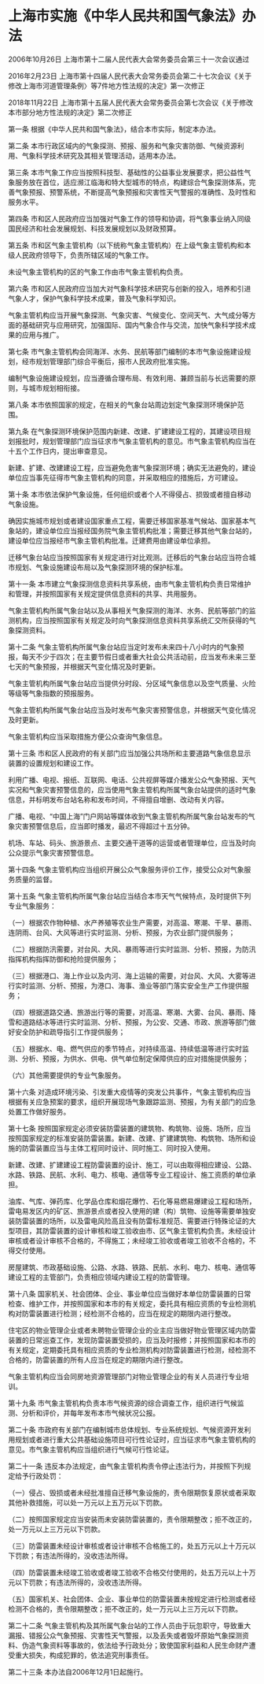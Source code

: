 # 上海市实施《中华人民共和国气象法》办法

2006年10月26日 上海市第十二届人民代表大会常务委员会第三十一次会议通过

2016年2月23日 上海市第十四届人民代表大会常务委员会第二十七次会议《关于修改上海市河道管理条例〉等7件地方性法规的决定》第一次修正

2018年11月22日 上海市第十五届人民代表大会常务委员会第七次会议《关于修改本市部分地方性法规的决定》第二次修正



第一条 根据《中华人民共和国气象法》，结合本市实际，制定本办法。

第二条 本市行政区域内的气象探测、预报、服务和气象灾害防御、气候资源利用、气象科学技术研究及其相关管理活动，适用本办法。

第三条 本市气象工作应当按照科技型、基础性的公益事业发展要求，把公益性气象服务放在首位，适应濒江临海和特大型城市的特点，构建综合气象探测体系，完善气象预报、预警系统，不断提高气象预报和灾害性天气警报的准确性、及时性和服务水平。

第四条 市和区人民政府应当加强对气象工作的领导和协调，将气象事业纳入同级国民经济和社会发展规划、科技发展规划以及财政预算。

第五条 市和区气象主管机构（以下统称气象主管机构）在上级气象主管机构和本级人民政府领导下，负责所辖区域的气象工作。

未设气象主管机构的区的气象工作由市气象主管机构负责。

第六条 市和区人民政府应当加大对气象科学技术研究与创新的投入，培养和引进气象人才，保护气象科学技术成果，普及气象科学知识。

气象主管机构应当开展气象探测、气象灾害、气候变化、空间天气、大气成分等方面的基础研究与应用研究，加强国际、国内气象合作与交流，加快气象科学技术成果的应用与推广。

第七条 市气象主管机构会同海洋、水务、民航等部门编制的本市气象设施建设规划，经市规划管理部门综合平衡后，报市人民政府批准实施。

编制气象设施建设规划，应当遵循合理布局、有效利用、兼顾当前与长远需要的原则，与城市规划相衔接。

第八条 本市依照国家的规定，在相关的气象台站周边划定气象探测环境保护范围。

第九条 在气象探测环境保护范围内新建、改建、扩建建设工程的，其建设项目规划报批时，规划管理部门应当征求市气象主管机构的意见。市气象主管机构应当在十五个工作日内，提出审查意见。

新建、扩建、改建建设工程，应当避免危害气象探测环境；确实无法避免的，建设单位应当事先征得市气象主管机构的同意，并采取相应的措施后，方可建设。

第十条 本市依法保护气象设施，任何组织或者个人不得侵占、损毁或者擅自移动气象设施。

确因实施城市规划或者建设国家重点工程，需要迁移国家基准气候站、国家基本气象站的，建设单位应当报经国务院气象主管机构批准；需要迁移其他气象台站的，建设单位应当报经市气象主管机构批准。迁建费用由建设单位承担。

迁移气象台站应当按照国家有关规定进行对比观测。迁移后的气象台站应当符合城市规划、气象设施建设布局以及气象探测环境的保护标准。

第十一条 本市建立气象探测信息资料共享系统，由市气象主管机构负责日常维护和管理，并按照国家有关规定提供信息资料的共享、共用服务。

气象主管机构所属气象台站以及从事相关气象探测的海洋、水务、民航等部门的监测机构，应当按照国家有关规定及时向气象探测信息资料共享系统汇交所获得的气象探测资料。

第十二条 气象主管机构所属气象台站应当定时发布未来四十八小时内的气象预报，每天不少于四次；在主要节假日或者重大社会公共活动前，应当发布未来三至七天的气象预报，并根据天气变化情况及时更新。

气象主管机构所属气象台站应当提供分时段、分区域气象信息以及空气质量、火险等级等气象指数的预报服务。

气象主管机构所属气象台站应当及时发布气象灾害预警信息，并根据天气变化情况及时更新。

气象主管机构应当采取措施方便公众查询气象信息。

第十三条 市和区人民政府的有关部门应当加强公共场所和主要道路气象信息显示装置的设置规划和建设工作。

利用广播、电视、报纸、互联网、电话、公共视屏等媒介播发公众气象预报、天气实况和气象灾害预警信息的，应当使用气象主管机构所属气象台站提供的适时气象信息，并标明发布台站名称和发布时间，不得擅自增删、改动有关内容。

广播、电视、“中国上海”门户网站等媒体收到气象主管机构所属气象台站发布的气象灾害预警信息后，应当即时播发，最迟不得超过十五分钟。

机场、车站、码头、旅游景点、主要交通干道等的运营或者管理单位，应当及时向公众提示气象灾害预警信息。

第十四条 气象主管机构应当组织开展公众气象服务评价工作，接受公众对气象服务质量的监督。

第十五条 气象主管机构所属气象台站应当结合本市天气气候特点，及时提供下列专业气象服务：

（一）根据农作物种植、水产养殖等农业生产需要，对高温、寒潮、干旱、暴雨、连阴雨、台风、大风等进行实时监测、分析、预报，为农业部门提供服务；

（二）根据防汛需要，对台风、大风、暴雨等进行实时监测、分析、预报，为防汛指挥机构指挥防御和抢险提供服务；

（三）根据港口、海上作业以及内河、海上运输的需要，对台风、大风、大雾等进行实时监测、分析、预报，为港口、海事、渔业等部门落实安全生产工作提供服务；

（四）根据道路交通、旅游出行等的需要，对高温、寒潮、大雾、台风、暴雨、降雪和道路结冰等进行实时监测、分析、预报，为公安、交通、市政、旅游等部门做好安全防护和疏导指引工作提供服务；

（五）根据水、电、燃气供应的季节特点，对持续高温、持续低温等进行实时监测、分析、预报，为供水、供电、供气单位制定保障供应的应对措施提供服务；

（六）其他需要提供的专业气象服务。

第十六条 对造成环境污染、引发重大疫情等的突发公共事件，气象主管机构应当根据有关应急预案的要求，组织开展现场气象跟踪监测、预报，为有关部门的应急处置工作做好服务。

第十七条 按照国家规定必须安装防雷装置的建筑物、构筑物、设施、场所，应当按照国家规定的标准安装防雷装置。新建、改建、扩建建筑物、构筑物、场所和设施的防雷装置应当与主体工程同时设计、同时施工、同时投入使用。

新建、改建、扩建建设工程防雷装置的设计、施工，可以由取得相应建设、公路、水路、铁路、民航、水利、电力、核电、通信等专业工程设计、施工资质的单位承担。

油库、气库、弹药库、化学品仓库和烟花爆竹、石化等易燃易爆建设工程和场所，雷电易发区内的矿区、旅游景点或者投入使用的建（构）筑物、设施等需要单独安装防雷装置的场所，以及雷电风险高且没有防雷标准规范、需要进行特殊论证的大型项目，其防雷装置的设计审核和竣工验收由市、区气象主管机构负责。未经设计审核或者设计审核不合格的，不得施工；未经竣工验收或者竣工验收不合格的，不得交付使用。

房屋建筑、市政基础设施、公路、水路、铁路、民航、水利、电力、核电、通信等建设工程的主管部门，负责相应领域内建设工程的防雷管理。

第十八条 国家机关、社会团体、企业、事业单位应当做好本单位防雷装置的日常检查、维护工作，并按照国家和本市的有关规定，委托具有相应资质的专业检测机构对防雷装置进行检测；经检测不合格的，应当在规定的期限内进行整改。

住宅区的物业管理企业或者未聘物业管理企业的业主应当做好物业管理区域内防雷装置的日常巡查工作，发现防雷装置受损的，应当及时报修；并按照国家和本市的有关规定，定期委托具有相应资质的专业检测机构对防雷装置进行检测，经检测不合格的，防雷装置的所有人应当在规定的期限内进行整改。

气象主管机构应当会同房地资源管理部门对物业管理企业的有关人员进行专业培训。

第十九条 市气象主管机构负责本市气候资源的综合调查工作，组织进行气候监测、分析和评价，并每年发布本市气候状况公报。

第二十条 市政府有关部门在编制城市总体规划、专业系统规划、气候资源开发利用规划或者进行重大公共基础设施项目可行性论证时，应当征求市气象主管机构的意见。市气象主管机构应当组织进行气候可行性论证。

第二十一条 违反本办法规定，由气象主管机构责令停止违法行为，并按照下列规定给予行政处罚：

（一）侵占、毁损或者未经批准擅自迁移气象设施的，责令限期恢复原状或者采取其他补救措施，可以处一万元以上五万元以下罚款。

（二）按照国家规定应当安装而未安装防雷装置的，责令限期整改；拒不改正的，处一万元以上三万元以下罚款。

（三）防雷装置未经设计审核或者设计审核不合格施工的，处五万元以上十万元以下罚款；有违法所得的，没收违法所得。

（四）防雷装置未经竣工验收或者竣工验收不合格交付使用的，处五万元以上十万元以下罚款；有违法所得的，没收违法所得。

（五）国家机关、社会团体、企业、事业单位的防雷装置未按规定进行检测或者经检测不合格的，责令限期整改；拒不改正的，处一万元以上三万元以下罚款。

第二十二条 气象主管机构及其所属气象台站的工作人员由于玩忽职守，导致重大漏报、错报公众气象预报、灾害性天气警报，以及丢失或者毁坏原始气象探测资料、伪造气象资料等事故的，依法给予行政处分；致使国家利益和人民生命财产遭受重大损失，构成犯罪的，依法追究刑事责任。

第二十三条 本办法自2006年12月1日起施行。